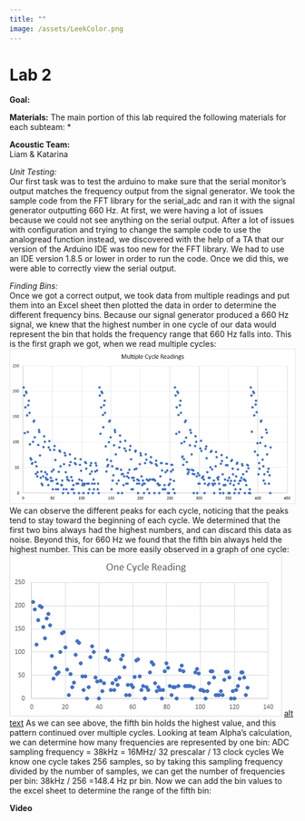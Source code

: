 ```yaml
---
title: ""
image: /assets/LeekColor.png
---
```


# Lab 2

**Goal:**



**Materials:**
The main portion of this lab required the following materials for each subteam:
* 

**Acoustic Team:**  
Liam & Katarina

*Unit Testing:*  
Our first task was to test the arduino to make sure that the serial monitor’s output matches the frequency output from the signal generator. We took the sample code from the FFT library for the serial_adc and ran it with the signal generator outputting 660 Hz. At first, we were having a lot of issues because we could not see anything on the serial output. After a lot of issues with configuration and trying to change the sample code to use the analogread function instead, we discovered with the help of a TA that our version of the Arduino IDE was too new for the FFT library. We had to use an IDE version 1.8.5 or lower in order to run the code. Once we did this, we were able to correctly view the serial output.

*Finding Bins:*  
Once we got a correct output, we took data from multiple readings and put them into an Excel sheet then plotted the data in order to determine the different frequency bins. Because our signal generator produced a 660 Hz signal, we knew that the highest number in one cycle of our data would represent the bin that holds the frequency range that 660 Hz falls into. This is the first graph we got, when we read multiple cycles:
![alt text](/assets/lab2/mult_cycle_readings.png)
We can observe the different peaks for each cycle, noticing that the peaks tend to stay toward the beginning of each cycle. We determined that the first two bins always had the highest numbers, and can discard this data as noise. Beyond this, for 660 Hz we found that the fifth bin always held the highest number. This can be more easily observed in a graph of one cycle:
![alt text](/assets/lab2/one_cycle_reading.png)
[alt text](/assets/lab2/excel_bins.png)
As we can see above, the fifth bin holds the highest value, and this pattern continued over multiple cycles. 
Looking at team Alpha’s calculation, we can determine how many frequencies are represented by one bin:
ADC sampling frequency = 38kHz = 16MHz/ 32 prescalar / 13 clock cycles
We know one cycle takes 256 samples, so by taking this sampling frequency divided by the number of samples, we can get the number of frequencies per bin:
38kHz / 256 =148.4 Hz pr bin.
Now we can add the bin values to the excel sheet to determine the range of the fifth bin:


 






**Video**  
